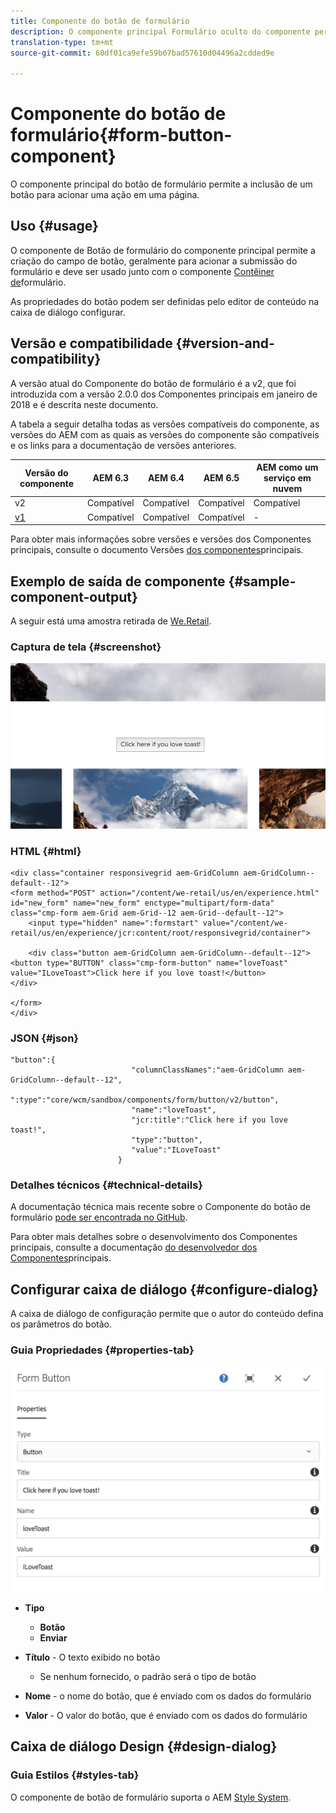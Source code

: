 ```yaml
---
title: Componente do botão de formulário
description: O componente principal Formulário oculto do componente permite a inclusão de um campo oculto em um formulário.
translation-type: tm+mt
source-git-commit: 60df01ca9efe59b67bad57610d04496a2cdded9e

---
```



# Componente do botão de formulário{#form-button-component}

O componente principal do botão de formulário permite a inclusão de um botão para acionar uma ação em uma página.

## Uso {#usage}

O componente de Botão de formulário do componente principal permite a criação do campo de botão, geralmente para acionar a submissão do formulário e deve ser usado junto com o componente [Contêiner de](form-container.md)formulário.

As propriedades do botão podem ser definidas pelo editor de conteúdo na caixa de diálogo [](form-button.md)configurar.

## Versão e compatibilidade {#version-and-compatibility}

A versão atual do Componente do botão de formulário é a v2, que foi introduzida com a versão 2.0.0 dos Componentes principais em janeiro de 2018 e é descrita neste documento.

A tabela a seguir detalha todas as versões compatíveis do componente, as versões do AEM com as quais as versões do componente são compatíveis e os links para a documentação de versões anteriores.

| Versão do componente | AEM 6.3 | AEM 6.4 | AEM 6.5 | AEM como um serviço em nuvem |
|--- |--- |--- |--- |---|
| v2 | Compatível | Compatível | Compatível | Compatível |
| [v1](form-button-v1.md) | Compatível | Compatível | Compatível | - |

Para obter mais informações sobre versões e versões dos Componentes principais, consulte o documento Versões [dos componentes](versions.md)principais.

## Exemplo de saída de componente {#sample-component-output}

A seguir está uma amostra retirada de [We.Retail](https://helpx.adobe.com/experience-manager/6-5/sites/developing/using/we-retail.html).

### Captura de tela {#screenshot}

![](assets/screen_shot_2018-01-12at120021.png)

### HTML {#html}

```
<div class="container responsivegrid aem-GridColumn aem-GridColumn--default--12">
<form method="POST" action="/content/we-retail/us/en/experience.html" id="new_form" name="new_form" enctype="multipart/form-data" class="cmp-form aem-Grid aem-Grid--12 aem-Grid--default--12">
    <input type="hidden" name=":formstart" value="/content/we-retail/us/en/experience/jcr:content/root/responsivegrid/container">
    
    <div class="button aem-GridColumn aem-GridColumn--default--12">
<button type="BUTTON" class="cmp-form-button" name="loveToast" value="ILoveToast">Click here if you love toast!</button>
</div>

</form>
</div>
```

### JSON {#json}

```
"button":{  
                           "columnClassNames":"aem-GridColumn aem-GridColumn--default--12",
                           ":type":"core/wcm/sandbox/components/form/button/v2/button",
                           "name":"loveToast",
                           "jcr:title":"Click here if you love toast!",
                           "type":"button",
                           "value":"ILoveToast"
                        }
```

### Detalhes técnicos {#technical-details}

A documentação técnica mais recente sobre o Componente do botão de formulário [pode ser encontrada no GitHub](https://adobe.com/go/aem_cmp_tech_form_button_v2).

Para obter mais detalhes sobre o desenvolvimento dos Componentes principais, consulte a documentação [do desenvolvedor dos Componentes](developing.md)principais.

## Configurar caixa de diálogo {#configure-dialog}

A caixa de diálogo de configuração permite que o autor do conteúdo defina os parâmetros do botão.

### Guia Propriedades {#properties-tab}

![](assets/screen_shot_2018-01-12at120433.png)

* **Tipo**

   * **Botão**
   * **Enviar**

* **Título** - O texto exibido no botão

   * Se nenhum fornecido, o padrão será o tipo de botão

* **Nome** - o nome do botão, que é enviado com os dados do formulário
* **Valor** - O valor do botão, que é enviado com os dados do formulário

## Caixa de diálogo Design {#design-dialog}

### Guia Estilos {#styles-tab}

O componente de botão de formulário suporta o AEM [Style System](authoring.md#component-styling).
